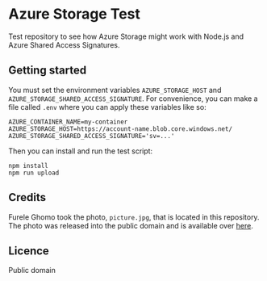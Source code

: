Azure Storage Test
==================

Test repository to see how Azure Storage might work with Node.js and Azure
Shared Access Signatures.


Getting started
---------------

You must set the environment variables `AZURE_STORAGE_HOST` and
`AZURE_STORAGE_SHARED_ACCESS_SIGNATURE`. For convenience, you can make
a file called `.env` where you can apply these variables like so:

    AZURE_CONTAINER_NAME=my-container
    AZURE_STORAGE_HOST=https://account-name.blob.core.windows.net/
    AZURE_STORAGE_SHARED_ACCESS_SIGNATURE='sv=...'

Then you can install and run the test script:

    npm install
    npm run upload


Credits
-------

Furele Ghomo took the photo, `picture.jpg`, that is located in this
repository. The photo was released into the public domain and is available
over [here][1].

  [1]: https://flic.kr/p/VW6MKA


Licence
-------

Public domain
